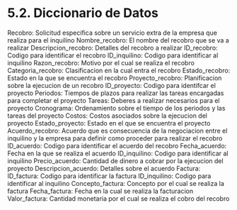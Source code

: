 # 5.2. Diccionario de Datos

Recobro: Solicitud  especifica sobre un servicio extra de la empresa que realiza para el inquilino
  Nombre_recobro: El nombre del recobro que se va a realizar
  Descripcion_recobro: Detalles del recobro a realizar
  ID_recobro: Codigo para identificar el recobro
  ID_inquilino: Codigo para identificar al inquilino
  Razon_recobro: Motivo por el cual se realiza el recobro
  Categoria_recobro: Clasificacion en la cual entra el recobro
  Estado_recobro: Estado en la que se encuentra el recobro
Proyecto_recobro: Planificacion sobre la ejecucion de un recobro
  ID_proyecto: Codigo para identifcar el proyecto
  Periodos: Tiempos de plazos para realizar las tareas encargadas para completar el proyecto
  Tareas: Deberes a realizar necesarios para el proyecto
  Cronograma: Ordenamiento sobre el tiempo de los periodos y las tareas del proyecto
  Costos: Costos asociados sobre la ejecucion del proyecto
  Estado_proyecto: Estado en el que se encuentra el proyecto
Acuerdo_recobro: Acuerdo que es consecuencia de la negociacion entre el inquilino y la empresa para definir como proceder para realizar el recobro
  ID_acuerdo: Codigo para identificar el acuerdo del recobro
  Fecha_acuerdo: Fecha en la que se realiza el acuerdo
  ID_inquilino: Codigo para identificar al inquilino
  Precio_acuerdo: Cantidad de dinero a cobrar por la ejecucion del proyecto
  Descripcion_acuerdo: Detalles sobre el acuerdo
Factura:
  ID_factura: Codigo para identificar la factura
  ID_inquilino: Codigo para identificar al inquilino
  Concepto_factura: Concepto por el cual se realiza la factura
  Fecha_factura: Fecha en la cual se realiza la facturacion
  Valor_factura: Cantidad monetaria por el cual se realiza el cobro del recobro
